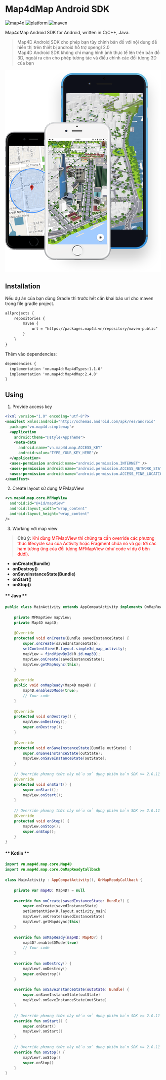 # Map4dMap Android SDK
[![map4d](https://img.shields.io/badge/map4d-map-orange)](https://map4d.vn/)
[![platform](https://img.shields.io/badge/platform-android-brightgreen.svg)](https://www.android.com/)
[![maven](https://img.shields.io/maven-metadata/v?metadataUrl=https%3A%2F%2Fpackages.map4d.vn%2Frepository%2Fmaven-public%2Fvn%2Fmap4d%2FMap4dMap%2Fmaven-metadata.xml)](https://map4d.vn/)

Map4dMap Android SDK for Android, written in C/C++, Java.  

> Map4D Android SDK cho phép bạn tùy chỉnh bản đồ với nội dung để hiển thị trên thiết bị android hỗ trợ opengl 2.0   
Map4D Android SDK không chỉ mang hình ảnh thực tế lên trên bản đồ 3D, ngoài ra còn cho phép tương tác và điều chỉnh các đối tượng 3D của bạn  

[![Map4D Android SDK](../resources/overView.png)](https://map4d.vn) 

## Installation

Nếu dự án của bạn dùng Gradle thì trước hết cần khai báo url cho maven trong file gradle project.

```xml
allprojects {
    repositories {
        maven {
            url = "https://packages.map4d.vn/repository/maven-public"
        }
    }
}
```

Thêm vào dependencies:

```xml
dependencies {
  implementation 'vn.map4d:Map4dTypes:1.1.0'
  implementation 'vn.map4d:Map4dMap:2.4.0'
}
```

## Using

1. Provide access key

```xml
<?xml version="1.0" encoding="utf-8"?>
<manifest xmlns:android="http://schemas.android.com/apk/res/android"
  package="vn.map4d.simplemap">
  <application
    android:theme="@style/AppTheme">
    <meta-data
      android:name="vn.map4d.map.ACCESS_KEY"
      android:value="TYPE_YOUR_KEY_HERE"/>
  </application>
  <uses-permission android:name="android.permission.INTERNET" />
  <uses-permission android:name="android.permission.ACCESS_NETWORK_STATE" />
  <uses-permission android:name="android.permission.ACCESS_FINE_LOCATION" />
</manifest>

```

2. Create layout sử dụng MFMapView

```xml
<vn.map4d.map.core.MFMapView
  android:id="@+id/mapView"
  android:layout_width="wrap_content"
  android:layout_height="wrap_content"
/>
```
3. Working với map view

> **Chú ý:** <span style="color:red">Khi dùng MFMapView thì chúng ta cần override các phương thức lifecycle sau của Activity hoặc Fragment chứa nó và gọi tới
các hàm tương ứng của đối tượng MFMapView (như code ví dụ ở bên dưới).</span>
 
- **onCreate(Bundle)**
- **onDestroy()**
- **onSaveInstanceState(Bundle)**
- **onStart()**
- **onStop()**

<!-- tabs:start -->
#### ** Java **

```java
public class MainActivity extends AppCompatActivity implements OnMapReadyCallback{ 
    
    private MFMapView mapView;
    private Map4D map4D;
  
    @Override
    protected void onCreate(Bundle savedInstanceState) { 
        super.onCreate(savedInstanceState);
        setContentView(R.layout.simple3d_map_activity);
        mapView = findViewById(R.id.map3D);
        mapView.onCreate(savedInstanceState);
        mapView.getMapAsync(this); 
    }
  
    @Override
    public void onMapReady(Map4D map4D) { 
        map4D.enable3DMode(true);
        // Your code
    }
      
    @Override
    protected void onDestroy() { 
        mapView.onDestroy(); 
        super.onDestroy();
    }
    
    @Override
    protected void onSaveInstanceState(Bundle outState) {
        super.onSaveInstanceState(outState);
        mapView.onSaveInstanceState(outState);
    }
    
    // Override phương thức này nếu sử dụng phiên bản SDK >= 2.0.11
    @Override
    protected void onStart() {
        super.onStart();
        mapView.onStart();
    }

    // Override phương thức này nếu sử dụng phiên bản SDK >= 2.0.11
    @Override
    protected void onStop() {
        mapView.onStop();
        super.onStop();
    }
}
```

#### ** Kotlin **

```kotlin
import vn.map4d.map.core.Map4D
import vn.map4d.map.core.OnMapReadyCallback

class MainActivity : AppCompatActivity(), OnMapReadyCallback {

    private var map4D: Map4D? = null

    override fun onCreate(savedInstanceState: Bundle?) {
        super.onCreate(savedInstanceState)
        setContentView(R.layout.activity_main)
        mapView?.onCreate(savedInstanceState)
        mapView?.getMapAsync(this)
    }

    override fun onMapReady(map4D: Map4D?) {
        map4D?.enable3DMode(true)
        // Your code
    }
    
    override fun onDestroy() {
        mapView?.onDestroy()
        super.onDestroy()
    }
    
    override fun onSaveInstanceState(outState: Bundle) {
        super.onSaveInstanceState(outState)
        mapView?.onSaveInstanceState(outState)
    }

    // Override phương thức này nếu sử dụng phiên bản SDK >= 2.0.11
    override fun onStart() {
        super.onStart()
        mapView?.onStart()
    }

    // Override phương thức này nếu sử dụng phiên bản SDK >= 2.0.11
    override fun onStop() {
        mapView?.onStop()
        super.onStop()
    }
}
```
<!-- tabs:end -->
